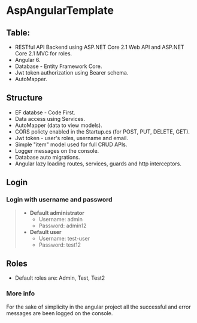 # AspAngularTemplate

## Table:
*   RESTful API Backend using ASP.NET Core 2.1 Web API and ASP.NET Core 2.1 MVC for roles.
*   Angular 6.
*   Database - Entity Framework Core.
*   Jwt token authorization using Bearer schema.
*   AutoMapper.

## Structure
*   EF databse - Code First.
*   Data access using Services.
*   AutoMapper (data to view models).
*   CORS policty enabled in the Startup.cs (for POST, PUT, DELETE, GET).
*   Jwt token - user's roles, username and email.
*   Simple "item" model used for full CRUD APIs.
*   Logger messages on the console.
*   Database auto migrations.
*   Angular lazy loading routes, services, guards and http interceptors.

## Login
### Login with username and password
> * **Default administrator**
>   * Username: admin
>   * Password: admin12
> * **Default user**
>   * Username: test-user
>   * Password: test12

## Roles
*   Default roles are: Admin, Test, Test2

### More info
For the sake of simplicity in the angular project all the successful and error messages are been logged on the console.